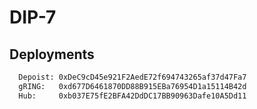 # DIP-7

## Deployments
```sh
  Depoist: 0xDeC9cD45e921F2AedE72f694743265af37d47Fa7
  gRING:   0xd677D6461870DD88B915EBa76954D1a15114B42d
  Hub:     0xb037E75fE2BFA42DdDC17BB90963Dafe10A5Dd11
```


